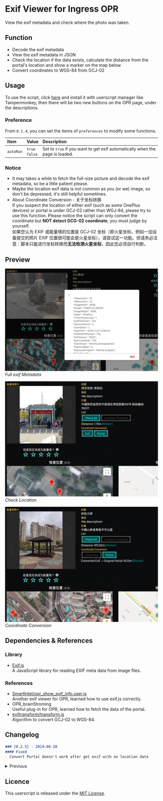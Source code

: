 # Exif Viewer for Ingress OPR
View the exif metadata and check where the photo was taken.

## Function
- Decode the exif metadata
- View the exif metadata in JSON
- Check the location if the data exists, calculate the distance from the portal's location and show a marker on the map below
- Convert coordinates to WGS-84 from GCJ-02

## Usage
To use the script, click [here](https://lucka.moe/toolkit/ingress/OPR-Exif-Viewer.user.js) and install it with userscript manager like Tampermonkey, then there will be two new buttons on the OPR page, under the descriptions.

### Preference
From `0.1.4`, you can set the items of `preferences` to modify some functions.

| Item | Value | Description
| :--- | :--- | :---
| `autoRun`  | `true`<br/>`false` | Set to `true` if you want to get exif automatically when the page is loaded.

### Notice
- It may takes a while to fetch the full-size picture and decode the exif metadata, so be a little patient please.
- Maybe the location exif data is not common as you (or we) image, so don't be depressed, it's still helpful sometimes.
- About Coordinate Conversion - 关于坐标转换  
  If you suspect the location of either exif (such as some OnePlus devices) or portal is under GCJ-02 rather than WGJ-84, please try to use this function. Please notice the script can only convert the coordinate but **NOT detect GCG-02 coordinate**, you must judge by yourself.  
  如果您认为 EXIF 或能量塔的位置是 GCJ-02 坐标（即火星坐标，例如一加设备提交的照片 EXIF 位置很可能会是火星坐标），请尝试这一功能。但请务必注意：脚本只能进行坐标转换而**无法检测火星坐标**，因此您必须自行判断。

## Preview
![](Preview-All.png)  
*Full exif Metadata*

![](Preview-Location.png)  
*Check Location*

![](Preview-Coordinate-Conversion.png)  
*Coordinate Conversion*

## Dependencies & References
### Library
- [Exif.js](https://github.com/exif-js/exif-js)  
  A JavaScript library for reading EXIF meta data from image files.

### References
- [SmartIntel/opr_show_exif_info.user.js](https://github.com/DeepAQ/SmartIntel/blob/master/opr_show_exif_info.user.js)  
  Another exif viewer for OPR, learned how to use exif.js correctly.
- OPR_brainStroming  
  Useful plug-in for OPR, learned how to fetch the data of the portal.
- [eviltransform/transform.js](https://github.com/googollee/eviltransform/blob/master/javascript/transform.js)  
  Algorithm to convert GCJ-02 to WGS-84.

## Changelog
```markdown
### [0.2.5] - 2019-06-20
#### Fixed
- Convert Portal doesn't work after get exif with no location data
```

<details><summary>Previous</summary>
<p>

```markdown
### [0.2.4] - 2019-06-20
#### Fixed
- Line break
```

```markdown
### [0.2.3] - 2019-06-20
#### Added
- Photo size
```

```markdown
### [0.2.2] - 2019-06-18
#### Fixed
- UI doesn't show up sometimes
- Minor typo
```

```markdown
### [0.2.1] - 2019-06-13
#### Fixed
- Encoding of ↔︎
```

```markdown
### [0.2.0] - 2019-06-13
#### Added
- Support for supporting photo

#### Changed
- Re-constructed the entire code
- Load full-size photo
```

```markdown
### [0.1.11] - 2019-06-11
#### Changed
- Load small size instead. Loading some of the full-size photos MAY ACTIVATE COOLDOWN (suspected)
```

```markdown
### [0.1.10] - 2019-06-06
#### Fixed
- Code issue
```

```markdown
### [0.1.9] - 2019-06-03
#### Changed
- Coordinate Convertion for Portal is always available now
- UI improved
```

```markdown
### [0.1.8] - 2019-03-28
#### Fixed
- subCtrl not defined without OPR_brainStroming 
```

```markdown
### [0.1.7] - 2019-03-27
#### Fixed
- autoRun doesn't work in some cases
```

```markdown
### [0.1.6] - 2019-02-05
#### Fixed
- Buttons don't show up sometimes
```

```markdown
### [0.1.5] - 2019-01-28
#### Changed
- Run the script when portal photo is loaded

#### Fixed
- jQuery reqiurement missing
```

```markdown
### [0.1.4] - 2019-01-15
#### Added
- Preference: autoRun
```

```markdown
### [0.1.3] - 2018-12-14
#### Added
- Coordinate Conversion
- Update URL & download URL
```

```markdown
### [0.1.2] - 2018-12-01
#### Changed
- Optimized, prevent redundant decoding
```

```markdown
### [0.1.1] - 2018-12-01
#### Added
- Marker of the exif location on the map

#### Removed
- Azimuth
```

```markdown
### [0.1.0] - 2018-12-01
- Initial version
```

</p>
</details>

## Licence
This userscript is released under the [MIT License](../../LICENSE).
